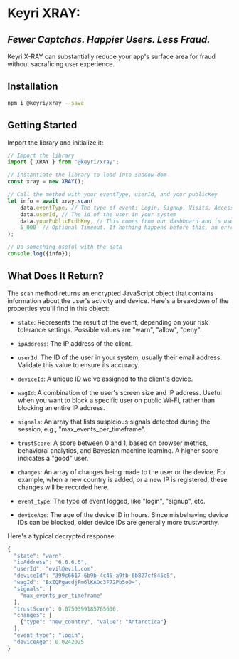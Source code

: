 # Keyri XRAY:
## _Fewer Captchas. Happier Users. Less Fraud._

Keyri X-RAY can substantially reduce your app's surface area for fraud without sacraficing user experience. 

## Installation

```bash
npm i @keyri/xray --save
```

## Getting Started




Import the library and initialize it:

```javascript
// Import the library
import { XRAY } from "@keyri/xray";

// Instantiate the library to load into shadow-dom
const xray = new XRAY();

// Call the method with your eventType, userId, and your publicKey
let info = await xray.scan(
    data.eventType, // The type of event: Login, Signup, Visits, Access
    data.userId, // The id of the user in your system
    data.yourPublicEcdhKey, // This comes from our dashboard and is used to identify you and as an encryption key
    5_000  // Optional Timeout. If nothing happens before this, an error is returned 
);

// Do something useful with the data
console.log({info});

```

## What Does It Return?

The `scan` method returns an encrypted JavaScript object that contains information about the user's activity and device. Here's a breakdown of the properties you'll find in this object:

* `state`: Represents the result of the event, depending on your risk tolerance settings. Possible values are "warn", "allow", "deny".

* `ipAddress`: The IP address of the client.

* `userId`: The ID of the user in your system, usually their email address. Validate this value to ensure its accuracy.

* `deviceId`: A unique ID we've assigned to the client's device.

* `wagId`: A combination of the user's screen size and IP address. Useful when you want to block a specific user on public Wi-Fi, rather than blocking an entire IP address.

* `signals`: An array that lists suspicious signals detected during the session, e.g., "max_events_per_timeframe".

* `trustScore`: A score between 0 and 1, based on browser metrics, behavioral analytics, and Bayesian machine learning. A higher score indicates a "good" user.

* `changes`: An array of changes being made to the user or the device. For example, when a new country is added, or a new IP is registered, these changes will be recorded here.

* `event_type`: The type of event logged, like "login", "signup", etc.

* `deviceAge`: The age of the device ID in hours. Since misbehaving device IDs can be blocked, older device IDs are generally more trustworthy.

Here's a typical decrypted response:

```javascript
{
  "state": "warn",
  "ipAddress": "6.6.6.6",
  "userId": "evil@evil.com",
  "deviceId": "399c6617-6b9b-4c45-a9fb-6b827cf845c5",
  "wagId": "BxZQPgacdjFm6lKADc3F72Pb5o0=",
  "signals": [
    "max_events_per_timeframe"
  ],
  "trustScore": 0.0750399185765636,
  "changes": [
    {"type": "new_country", "value": "Antarctica"}
  ],
  "event_type": "login",
  "deviceAge": 0.0242025
}

```
